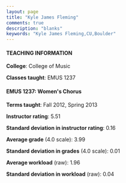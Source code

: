 ```yaml
---
layout: page
title: "Kyle James Fleming" 
comments: true
description: "blanks"
keywords: "Kyle James Fleming,CU,Boulder"
---
```

<head>
<script src="https://ajax.googleapis.com/ajax/libs/jquery/2.1.3/jquery.min.js"></script>
<script src="https://dl.dropboxusercontent.com/s/pc42nxpaw1ea4o9/highcharts.js?dl=0"></script>
<!-- <script src="../assets/js/highcharts.js"></script> -->
<style type="text/css">@font-face {
	font-family: "Bebas Neue";
	src: url(https://www.filehosting.org/file/details/544349/BebasNeue Regular.otf) format("opentype");
	}
	h1.Bebas { 
		font-family: "Bebas Neue", Verdana, Tahoma;
	}
</style>
</head>
	   
#### TEACHING INFORMATION

**College**: College of Music

**Classes taught**: EMUS 1237

#### EMUS 1237: Women's Chorus

**Terms taught**: Fall 2012, Spring 2013

**Instructor rating**: 5.51

**Standard deviation in instructor rating**: 0.16

**Average grade** (4.0 scale): 3.99

**Standard deviation in grades** (4.0 scale): 0.01

**Average workload** (raw): 1.96

**Standard deviation in workload** (raw): 0.04

